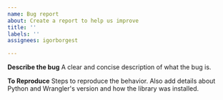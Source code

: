 ```yaml
---
name: Bug report
about: Create a report to help us improve
title: ''
labels: ''
assignees: igorborgest

---
```


**Describe the bug**
A clear and concise description of what the bug is.

**To Reproduce**
Steps to reproduce the behavior. Also add details about Python and Wrangler's version and how the library was installed.
